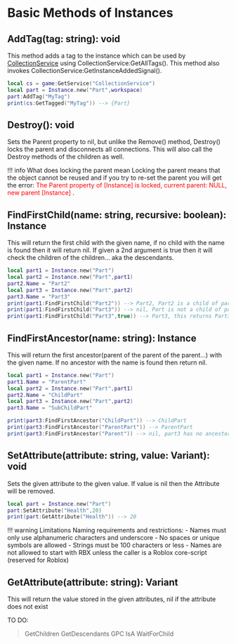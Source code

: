 # Basic Methods of Instances

## AddTag(tag: string): void
 This method adds a tag to the instance which can be used by [CollectionService](https://create.roblox.com/docs/reference/engine/classes/CollectionService) using CollectionService:GetAllTags(). This method also invokes CollectionService:GetInstanceAddedSignal().

 ```lua
local cs = game:GetService("CollectionService") 
local part = Instance.new("Part",workspace) 
part:AddTag("MyTag") 
print(cs:GetTagged("MyTag")) --> {Part}
 ```

## Destroy(): void
Sets the Parent property to nil, but unlike the Remove() method, Destroy() locks the parent and disconnects all connections. This will also call the Destroy methods of the children as well.

!!! info What does locking the parent mean
    Locking the parent means that the object cannot be reused and if you try to re-set the parent you will get the error: <span style="color:red"> The Parent property of [Instance] is locked, current parent: NULL, new parent [Instance]  </span>.
## FindFirstChild(name: string, recursive: boolean): Instance
This will return the first child with the given name, if no child with the name is found then it will return nil. If given a 2nd argument is true then it will check the children of the children... aka the descendants. 

```lua
local part1 = Instance.new("Part")
local part2 = Instance.new("Part",part1)
part2.Name = "Part2"
local part3 = Instance.new("Part",part2)
part3.Name = "Part3"
print(part1:FindFirstChild("Part2")) --> Part2, Part2 is a child of part1
print(part1:FindFirstChild("Part3")) --> nil, Part is not a child of part1
print(part1:FindFirstChild("Part3",true)) --> Part3, this returns Part3 because we told it to find the descendants of the part as well 
```

## FindFirstAncestor(name: string): Instance
This will return the first ancestor(parent of the parent of the parent...) with the given name. If no ancestor with the name is found then return nil.

```lua
local part1 = Instance.new("Part")
part1.Name = "ParentPart"
local part2 = Instance.new("Part",part1)
part2.Name = "ChildPart"
local part3 = Instance.new("Part",part2)
part3.Name = "SubChildPart"

print(part3:FindFirstAncestor("ChildPart")) --> ChildPart
print(part3:FindFirstAncestor("ParentPart")) --> ParentPart
print(part3:FindFirstAncestor("Parent")) --> nil, part3 has no ancestor is named Parent 
```
## SetAttribute(attribute: string, value: Variant): void
Sets the given attribute to the given value. If value is nil then the Attribute will be removed.

```lua
local part = Instance.new("Part") 
part:SetAttribute("Health",20) 
print(part:GetAttribute("Health")) --> 20
```

!!! warning Limitations
    Naming requirements and restrictions:
    - Names must only use alphanumeric characters and underscore
    - No spaces or unique symbols are allowed
    - Strings must be 100 characters or less
    - Names are not allowed to start with RBX unless the caller is a Roblox core-script (reserved for Roblox)
## GetAttribute(attribute: string): Variant
This will return the value stored in the given attributes, nil if the attribute does not exist 


TO DO:
> GetChildren
> GetDescendants
> GPC
> IsA
> WaitForChild
